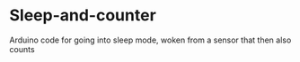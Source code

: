 # Sleep-and-counter
Arduino code for going into sleep mode, woken from a sensor that then also counts
